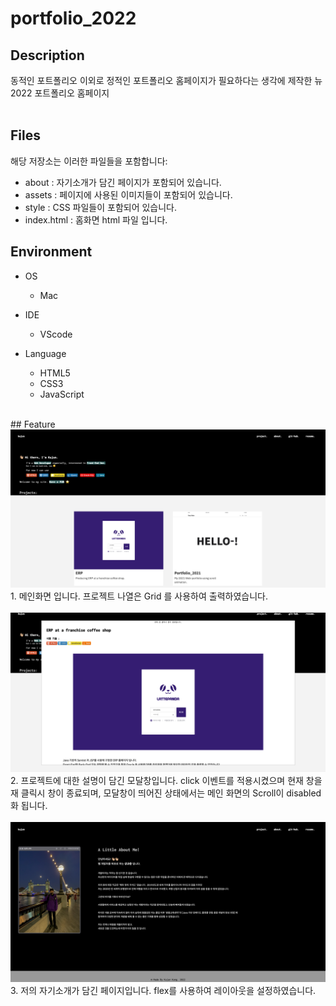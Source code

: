 # portfolio_2022
## Description
동적인 포트폴리오 이외로 정적인 포트폴리오 홈페이지가 필요하다는 생각에 제작한 뉴 2022 포트폴리오 홈페이지<br />
<br />
## Files
해당 저장소는 이러한 파일들을 포함합니다:
- about : 자기소개가 담긴 페이지가 포함되어 있습니다.
- assets : 페이지에 사용된 이미지들이 포함되어 있습니다.
- style : CSS 파일들이 포함되어 있습니다.
- index.html : 홈화면 html 파일 입니다.

## Environment

- OS
  - Mac

- IDE
  - VScode

- Language
  - HTML5
  - CSS3
  - JavaScript

<br />
## Feature
<img src="./assets/readme/main.png">
<br />
1. 메인화면 입니다. 프로젝트 나열은 Grid 를 사용하여 출력하였습니다.<br />
<br />
<img src="./assets/readme/modal.png">
<br />
2. 프로젝트에 대한 설명이 담긴 모달창입니다. click 이벤트를 적용시켰으며 현재 창을 재 클릭시 창이 종료되며, 모달창이 띄어진 상태에서는 메인 화면의 Scroll이 disabled화 됩니다.<br />
<br />
<img src="./assets/readme/desc.png">
<br />
3. 저의 자기소개가 담긴 페이지입니다. flex를 사용하여 레이아웃을 설정하였습니다.